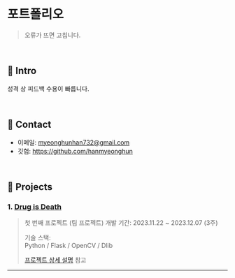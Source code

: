 
# 포트폴리오

>오류가 뜨면 고칩니다.

</br>

## :pushpin: Intro
성격 상 피드백 수용이 빠릅니다.

</br>

## :pushpin: Contact
- 이메일: myeonghunhan732@gmail.com
- 깃헙: https://github.com/hanmyeonghun

</br>

## :pushpin: Projects
### 1. [Drug is Death]([https://github.com/JungHyung2/gitio.io](https://github.com/2023-SMHRD-IS-CLOUD-1/StrongRepo))
>첫 번째 프로젝트 (팀 프로젝트) 
>개발 기간: 2023.11.22 ~ 2023.12.07 (3주) 
>  
>기술 스택:  
>Python / Flask / OpenCV / Dlib 
>  
>[프로젝트 상세 설명](https://github.com/2023-SMHRD-IS-CLOUD-1/StrongRepo) 참고

---

